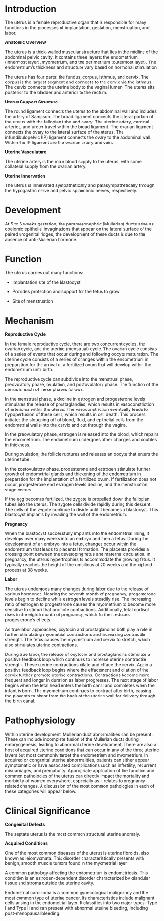 # Introduction

The uterus is a female reproductive organ that is responsible for many functions in the processes of implantation, gestation, menstruation, and labor.

**Anatomic Overview**

The uterus is a thick-walled muscular structure that lies in the midline of the abdominal pelvic cavity. It contains three layers: the endometrium (innermost layer), myometrium, and the perimetrium (outermost layer). The endometrium’s thickness and structure vary based on hormonal stimulation

The uterus has four parts: the fundus, corpus, isthmus, and cervix. The corpus is the largest segment and connects to the cervix via the isthmus. The cervix connects the uterine body to the vaginal lumen. The uterus sits posterior to the bladder and anterior to the rectum.

**Uterus Support Structure**

The round ligament connects the uterus to the abdominal wall and includes the artery of Sampson. The broad ligament connects the lateral portion of the uterus with the fallopian tube and ovary. The uterine artery, cardinal arteries, and ureter travel within the broad ligament. The ovarian ligament connects the ovary to the lateral surface of the uterus. The infundibulopelvic (IP) ligament connects the ovary to the abdominal wall. Within the IP ligament are the ovarian artery and vein.

**Uterine Vasculature**

The uterine artery is the main blood supply to the uterus, with some collateral supply from the ovarian artery.

**Uterine Innervation**

The uterus is innervated sympathetically and parasympathetically through the hypogastric nerve and pelvic splanchnic nerves, respectively.

# Development

At 5 to 6 weeks gestation, the paramesonephric (Mullerian) ducts arise as coelomic epithelial invaginations that appear on the lateral surface of the paired urogenital ridges, the development of these ducts is due to the absence of anti-Mullerian hormone.

# Function

The uterus carries out many functions:

- Implantation site of the blastocyst

- Provides protection and support for the fetus to grow

- Site of menstruation

# Mechanism

**Reproductive Cycle**

In the female reproductive cycle, there are two concurrent cycles, the ovarian cycle, and the uterine (menstrual) cycle. The ovarian cycle consists of a series of events that occur during and following oocyte maturation. The uterine cycle consists of a series of changes within the endometrium in preparation for the arrival of a fertilized ovum that will develop within the endometrium until birth.

The reproductive cycle can subdivide into the menstrual phase, preovulatory phase, ovulation, and postovulatory phase. The function of the uterus in each of these phases follows:

In the menstrual phase, a decline in estrogen and progesterone levels stimulates the release of prostaglandins, which results in vasoconstriction of arterioles within the uterus. The vasoconstriction eventually leads to hypoperfusion of these cells, which results in cell death. This process initiates the sloughing off of blood, fluid, and epithelial cells from the endometrial walls into the cervix and out through the vagina.

In the preovulatory phase, estrogen is released into the blood, which repairs the endometrium. The endometrium undergoes other changes and doubles in thickness.

During ovulation, the follicle ruptures and releases an oocyte that enters the uterine tube.

In the postovulatory phase, progesterone and estrogen stimulate further growth of endometrial glands and thickening of the endometrium in preparation for the implantation of a fertilized ovum. If fertilization does not occur, progesterone end estrogen levels decline, and the menstruation stage occurs.

If the egg becomes fertilized, the zygote is propelled down the fallopian tubes into the uterus. The zygote cells divide rapidly during this descent. The cells of the zygote continue to divide until it becomes a blastocyst. This blastocyst implants by invading the wall of the endometrium.

**Pregnancy**

When the blastocyst successfully implants into the endometrial lining, it develops over many weeks into an embryo and then a fetus. During the development of an embryo into a fetus, changes occur within the endometrium that leads to placental formation. The placenta provides a crossing point between the developing fetus and maternal circulation. In pregnancy, the uterus hypertrophies to accommodate the growing fetus. It typically reaches the height of the umbilicus at 20 weeks and the xiphoid process at 38 weeks.

**Labor**

The uterus undergoes many changes during labor due to the release of various hormones. Nearing the seventh month of pregnancy, progesterone levels begin to decline while estrogen levels steadily rise. The increasing ratio of estrogen to progesterone causes the myometrium to become more sensitive to stimuli that promote contractions. Additionally, fetal cortisol rises in the eighth month of pregnancy, which further reduces progesterone’s effects.

As true labor approaches, oxytocin and prostaglandins both play a role in further stimulating myometrial contractions and increasing contractile strength. The fetus causes the myometrium and cervix to stretch, which also stimulates uterine contractions.

During true labor, the release of oxytocin and prostaglandins stimulate a positive feedback loop which continues to increase uterine contractile strength. These uterine contractions dilate and efface the cervix. Again a positive feedback loop begins where the effacement and dilation of the cervix further promote uterine contractions. Contractions become more frequent and longer in duration as labor progresses. The next stage of labor begins when the fetal head enters the birth canal and completes when the infant is born. The myometrium continues to contract after birth, causing the placenta to shear from the back of the uterine wall for delivery through the birth canal.

# Pathophysiology

Within uterine development, Mullerian duct abnormalities can be present. These can include incomplete fusion of the Mullerian ducts during embryogenesis, leading to abnormal uterine development. There are also a host of acquired uterine conditions that can occur in any of the three uterine layers but most commonly target the endometrium and myometrium. In acquired or congenital uterine abnormalities, patients can either appear symptomatic or have associated complications such as infertility, recurrent miscarriages, and prematurity. Appropriate application of the function and common pathologies of the uterus can directly impact the mortality and morbidity of women everywhere, especially as it relates to pregnancy-related changes. A discussion of the most common pathologies in each of these categories will appear below.

# Clinical Significance

**Congenital Defects**

The septate uterus is the most common structural uterine anomaly.

**Acquired Conditions**

One of the most common diseases of the uterus is uterine fibroids, also known as leiomyomata. This disorder characteristically presents with benign, smooth muscle tumors found in the myometrial layer

A common pathology affecting the endometrium is endometriosis. This condition is an estrogen-dependent disorder characterized by glandular tissue and stroma outside the uterine cavity.

Endometrial carcinoma is a common gynecological malignancy and the most common type of uterine cancer. Its characteristics include malignant cells arising in the endometrial layer. It classifies into two major types: Type I and Type II and can present with abnormal uterine bleeding, including post-menopausal bleeding.